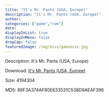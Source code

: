 ```yaml
---
title: "It's Mr. Pants (USA, Europe)"
description: "It's Mr. Pants (USA, Europe)"
author: 
categories: ["game","rom"]
date: 
displayInList: true
displayInMenu: false
dropCap: false
featuredImage: /img/miss/gamemiss.jpg
---
```


Description: It's Mr. Pants (USA, Europe)

Download: <a style="text-decoration:underline;" href="https://mega.nz/#!KDZWCI6C!uNsCIB9jCr5tp-4iakYbPTBcs6sm13Oin3M7QcOcWyQ" target = "_blank" rel = "nofollow" > It's Mr. Pants (USA, Europe)</a>

Size: 4194304

MD5: 86F3A374AF80E633531C538D9AEAF396

